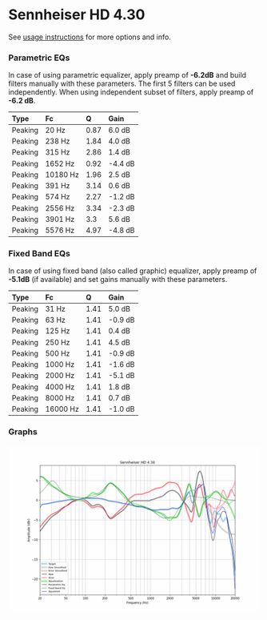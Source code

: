 # Sennheiser HD 4.30
See [usage instructions](https://github.com/jaakkopasanen/AutoEq#usage) for more options and info.

### Parametric EQs
In case of using parametric equalizer, apply preamp of **-6.2dB** and build filters manually
with these parameters. The first 5 filters can be used independently.
When using independent subset of filters, apply preamp of **-6.2 dB**.

| Type    | Fc       |    Q | Gain    |
|:--------|:---------|:-----|:--------|
| Peaking | 20 Hz    | 0.87 | 6.0 dB  |
| Peaking | 238 Hz   | 1.84 | 4.0 dB  |
| Peaking | 315 Hz   | 2.86 | 1.4 dB  |
| Peaking | 1652 Hz  | 0.92 | -4.4 dB |
| Peaking | 10180 Hz | 1.96 | 2.5 dB  |
| Peaking | 391 Hz   | 3.14 | 0.6 dB  |
| Peaking | 574 Hz   | 2.27 | -1.2 dB |
| Peaking | 2556 Hz  | 3.34 | -2.3 dB |
| Peaking | 3901 Hz  | 3.3  | 5.6 dB  |
| Peaking | 5576 Hz  | 4.97 | -4.8 dB |

### Fixed Band EQs
In case of using fixed band (also called graphic) equalizer, apply preamp of **-5.1dB**
(if available) and set gains manually with these parameters.

| Type    | Fc       |    Q | Gain    |
|:--------|:---------|:-----|:--------|
| Peaking | 31 Hz    | 1.41 | 5.0 dB  |
| Peaking | 63 Hz    | 1.41 | -0.9 dB |
| Peaking | 125 Hz   | 1.41 | 0.4 dB  |
| Peaking | 250 Hz   | 1.41 | 4.5 dB  |
| Peaking | 500 Hz   | 1.41 | -0.9 dB |
| Peaking | 1000 Hz  | 1.41 | -1.6 dB |
| Peaking | 2000 Hz  | 1.41 | -5.1 dB |
| Peaking | 4000 Hz  | 1.41 | 1.8 dB  |
| Peaking | 8000 Hz  | 1.41 | 0.7 dB  |
| Peaking | 16000 Hz | 1.41 | -1.0 dB |

### Graphs
![](./Sennheiser%20HD%204.30.png)